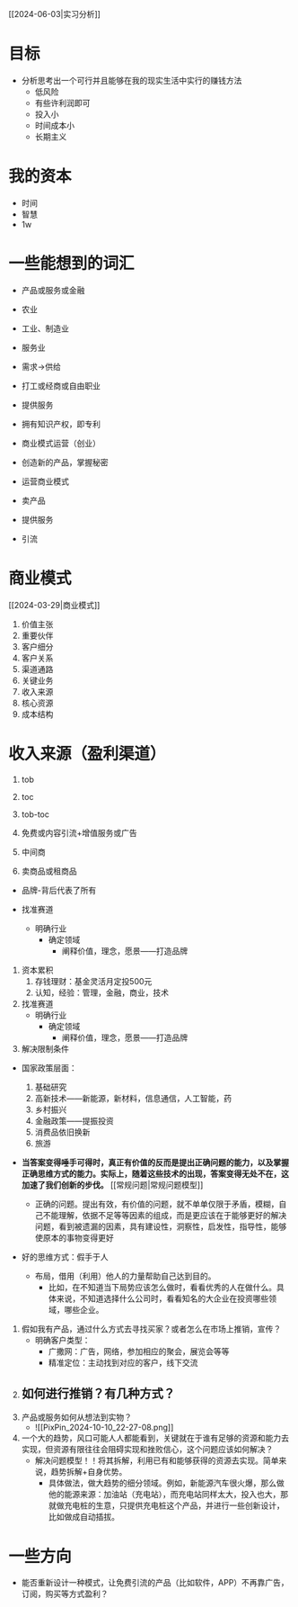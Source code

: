 
[[2024-06-03|实习分析]] 

# 目标

- 分析思考出一个可行并且能够在我的现实生活中实行的赚钱方法
	- 低风险
	- 有些许利润即可
	- 投入小
	- 时间成本小
	- 长期主义

# 我的资本

- 时间
- 智慧
- 1w

# 一些能想到的词汇

- 产品或服务或金融

- 农业
- 工业、制造业
- 服务业

- 需求->供给

- 打工或经商或自由职业

- 提供服务
- 拥有知识产权，即专利
- 商业模式运营（创业）

- 创造新的产品，掌握秘密
- 运营商业模式
- 卖产品
- 提供服务
- 引流

# 商业模式
[[2024-03-29|商业模式]] 
1. 价值主张
2. 重要伙伴
3. 客户细分
4. 客户关系
5. 渠道通路
6. 关键业务
7. 收入来源
8. 核心资源
9. 成本结构


# 收入来源（盈利渠道）

1. tob

2. toc

3. tob-toc

1. 免费或内容引流+增值服务或广告
2.  中间商
3. 卖商品或租商品

- 品牌-背后代表了所有

- 找准赛道
	- 明确行业
		- 确定领域
			- 阐释价值，理念，愿景——打造品牌

1. 资本累积
	1. 存钱理财：基金灵活月定投500元
	2. 认知，经验：管理，金融，商业，技术
2. 找准赛道
	- 明确行业
		- 确定领域
			- 阐释价值，理念，愿景——打造品牌
3. 解决限制条件

- 国家政策层面：
	1. 基础研究
	2. 高新技术——新能源，新材料，信息通信，人工智能，药
	3. 乡村振兴
	4. 金融政策——提振投资
	5. 消费品依旧换新
	6. 旅游


- **当答案变得唾手可得时，真正有价值的反而是提出正确问题的能力，以及掌握正确思维方式的能力。实际上，随着这些技术的出现，答案变得无处不在，这加速了我们创新的步伐。** [[常规问题|常规问题模型]] 
	- 正确的问题。提出有效，有价值的问题，就不单单仅限于矛盾，模糊，自己不能理解，依据不足等等因素的组成，而是更应该在于能够更好的解决问题，看到被遗漏的因素，具有建设性，洞察性，启发性，指导性，能够使原本的事物变得更好

- 好的思维方式：假手于人
	- 布局，借用（利用）他人的力量帮助自己达到目的。
		- 比如，在不知道当下局势应该怎么做时，看看优秀的人在做什么。具体来说，不知道选择什么公司时，看看知名的大企业在投资哪些领域，哪些企业。

1. 假如我有产品，通过什么方式去寻找买家？或者怎么在市场上推销，宣传？
	- 明确客户类型：
		- 广撒网：广告，网络，参加相应的聚会，展览会等等
		- 精准定位：主动找到对应的客户，线下交流
2. 如何进行推销？有几种方式？
	- 
3. 产品或服务如何从想法到实物？
	- ![[PixPin_2024-10-10_22-27-08.png]]
4. 一个大的趋势，风口可能人人都能看到，关键就在于谁有足够的资源和能力去实现，但资源有限往往会阻碍实现和挫败信心，这个问题应该如何解决？
	- 解决问题模型！！将其拆解，利用已有和能够获得的资源去实现。简单来说，趋势拆解+自身优势。
		- 具体做法，做大趋势的细分领域。例如，新能源汽车很火爆，那么做他的能源来源：加油站（充电站），而充电站同样太大，投入也大，那就做充电桩的生意，只提供充电桩这个产品，并进行一些创新设计，比如做成自动插拔。





# 一些方向

- 能否重新设计一种模式，让免费引流的产品（比如软件，APP）不再靠广告，订阅，购买等方式盈利？




